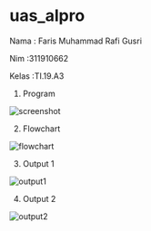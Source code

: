 # uas_alpro

Nama : Faris Muhammad Rafi Gusri 

Nim  :311910662

Kelas :TI.19.A3


1. Program

![screenshot](https://user-images.githubusercontent.com/59949854/72505578-d2a9ec00-3872-11ea-9ac1-1f9b75092f6d.png)


2. Flowchart

![flowchart](https://user-images.githubusercontent.com/59949854/72505629-e9e8d980-3872-11ea-9848-a02899183f15.PNG)


3. Output 1

![output1](https://user-images.githubusercontent.com/59949854/72505662-fe2cd680-3872-11ea-8429-da9ec679fe4c.png)


4. Output 2

![output2](https://user-images.githubusercontent.com/59949854/72505757-27e5fd80-3873-11ea-9fc4-96326411e4e4.png)
